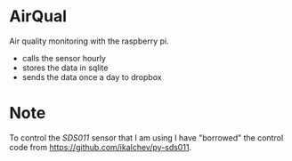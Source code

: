 # AirQual

Air quality monitoring with the raspberry pi.

 - calls the sensor hourly
 - stores the data in sqlite
 - sends the data once a day to dropbox
 

# Note
 
 To control the _SDS011_ sensor that I am using I have "borrowed" the
 control code from https://github.com/ikalchev/py-sds011.
 